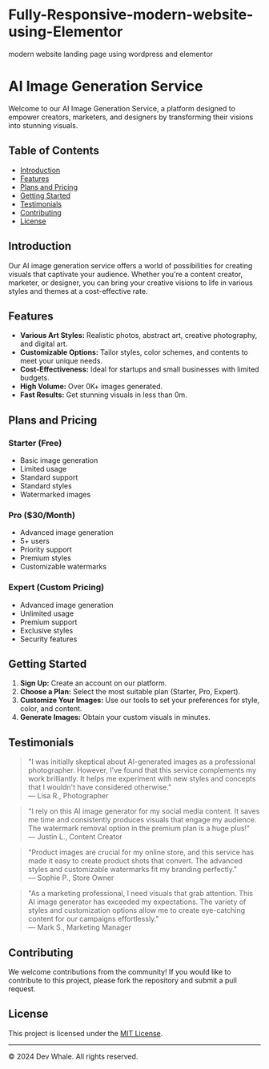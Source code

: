 # Fully-Responsive-modern-website-using-Elementor
modern website  landing page using wordpress and elementor
# AI Image Generation Service

Welcome to our AI Image Generation Service, a platform designed to empower creators, marketers, and designers by transforming their visions into stunning visuals.

## Table of Contents

- [Introduction](#introduction)
- [Features](#features)
- [Plans and Pricing](#plans-and-pricing)
- [Getting Started](#getting-started)
- [Testimonials](#testimonials)
- [Contributing](#contributing)
- [License](#license)

## Introduction

Our AI image generation service offers a world of possibilities for creating visuals that captivate your audience. Whether you're a content creator, marketer, or designer, you can bring your creative visions to life in various styles and themes at a cost-effective rate.

## Features

- **Various Art Styles:** Realistic photos, abstract art, creative photography, and digital art.
- **Customizable Options:** Tailor styles, color schemes, and contents to meet your unique needs.
- **Cost-Effectiveness:** Ideal for startups and small businesses with limited budgets.
- **High Volume:** Over 0K+ images generated.
- **Fast Results:** Get stunning visuals in less than 0m.

## Plans and Pricing

### Starter (Free)
- Basic image generation
- Limited usage
- Standard support
- Standard styles
- Watermarked images

### Pro ($30/Month)
- Advanced image generation
- 5+ users
- Priority support
- Premium styles
- Customizable watermarks

### Expert (Custom Pricing)
- Advanced image generation
- Unlimited usage
- Premium support
- Exclusive styles
- Security features

## Getting Started

1. **Sign Up:** Create an account on our platform.
2. **Choose a Plan:** Select the most suitable plan (Starter, Pro, Expert).
3. **Customize Your Images:** Use our tools to set your preferences for style, color, and content.
4. **Generate Images:** Obtain your custom visuals in minutes.

## Testimonials

> "I was initially skeptical about AI-generated images as a professional photographer. However, I've found that this service complements my work brilliantly. It helps me experiment with new styles and concepts that I wouldn't have considered otherwise."  
> — Lisa R., Photographer

> "I rely on this AI image generator for my social media content. It saves me time and consistently produces visuals that engage my audience. The watermark removal option in the premium plan is a huge plus!"  
> — Justin L., Content Creator

> "Product images are crucial for my online store, and this service has made it easy to create product shots that convert. The advanced styles and customizable watermarks fit my branding perfectly."  
> — Sophie P., Store Owner

> "As a marketing professional, I need visuals that grab attention. This AI image generator has exceeded my expectations. The variety of styles and customization options allow me to create eye-catching content for our campaigns effortlessly."  
> — Mark S., Marketing Manager

## Contributing

We welcome contributions from the community! If you would like to contribute to this project, please fork the repository and submit a pull request.

## License

This project is licensed under the [MIT License](LICENSE).

---

© 2024 Dev Whale. All rights reserved.
